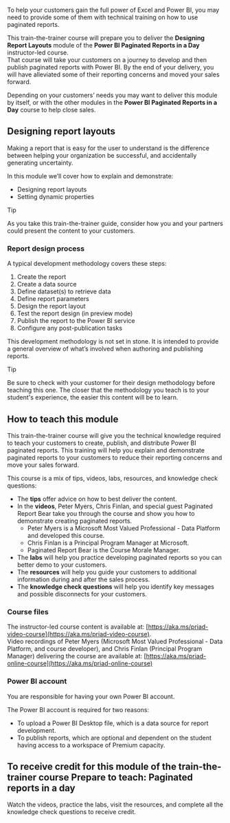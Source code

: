 To help your customers gain the full power of Excel and Power BI, you may need to provide some of them with technical training on how to use paginated reports. 

This train-the-trainer course will prepare you to deliver the **Designing Report Layouts** module of the **Power BI Paginated Reports in a Day** instructor-led course.   
That course will take your customers on a journey to develop and then publish paginated reports with Power BI. By the end of your delivery, you will have alleviated some of their reporting concerns and moved your sales forward.  

Depending on your customers’ needs you may want to deliver this module by itself, or with the other modules in the **Power BI Paginated Reports in a Day** course to help close sales.

## Designing report layouts
Making a report that is easy for the user to understand is the difference between helping your organization be successful, and accidentally generating uncertainty.

In this module we’ll cover how to explain and demonstrate:
- Designing report layouts
- Setting dynamic properties

> [!TIP]
> As you take this train-the-trainer guide, consider how you and your partners could present the content to your customers. 

### Report design process
A typical development methodology covers these steps:
1. Create the report
1. Create a data source
1. Define dataset(s) to retrieve data
1. Define report parameters
1. Design the report layout
1. Test the report design (in preview mode)
1. Publish the report to the Power BI service
1. Configure any post-publication tasks

This development methodology is not set in stone. It is intended to provide a general overview of what’s involved when authoring and publishing reports. 

> [!TIP]
> Be sure to check with your customer for their design methodology before teaching this one.
> The closer that the methodology you teach is to your student's experience, the easier this content will be to learn.

## How to teach this module

This train-the-trainer course will give you the technical knowledge required to teach your customers to create, publish, and distribute Power BI paginated reports. This training will help you explain and demonstrate paginated reports to your customers to reduce their reporting concerns and move your sales forward.

This course is a mix of tips, videos, labs, resources, and knowledge check questions:
- The **tips** offer advice on how to best deliver the content.
- In the **videos**, Peter Myers, Chris Finlan, and special guest Paginated Report Bear take you through the course and show you how to demonstrate creating paginated reports.
    - Peter Myers is a Microsoft Most Valued Professional - Data Platform and developed this course.
    - Chris Finlan is a Principal Program Manager at Microsoft.
    - Paginated Report Bear is the Course Morale Manager.
- The **labs** will help you practice developing paginated reports so you can better demo to your customers.
- The **resources** will help you guide your customers to additional information during and after the sales process.
- The **knowledge check questions** will help you identify key messages and possible disconnects for your customers.

### Course files

The instructor-led course content is available at: [https://aka.ms/priad-video-course](https://aka.ms/priad-video-course).  
Video recordings of Peter Myers (Microsoft Most Valued Professional - Data Platform, and course developer), and Chris Finlan (Principal Program Manager) delivering the course are available at: [https://aka.ms/priad-online-course](https://aka.ms/priad-online-course)

### Power BI account
You are responsible for having your own Power BI account.

The Power BI account is required for two reasons: 
- To upload a Power BI Desktop file, which is a data source for report development. 
- To publish reports, which are optional and dependent on the student having access to a workspace of Premium capacity.

## To receive credit for this module of the train-the-trainer course **Prepare to teach: Paginated reports in a day**
Watch the videos, practice the labs, visit the resources, and complete all the knowledge check questions to receive credit.